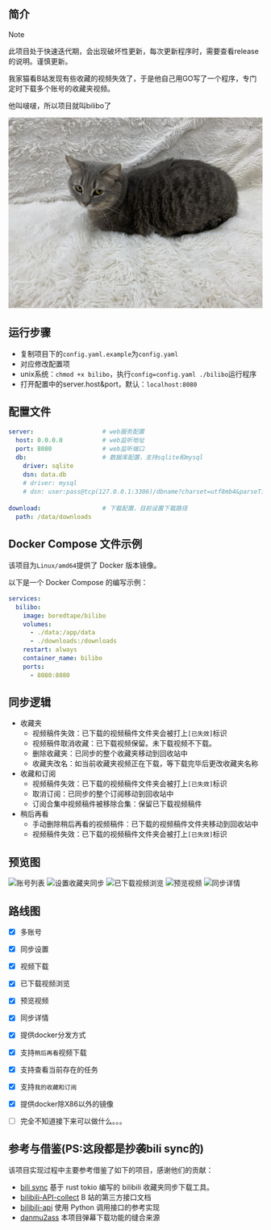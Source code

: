 ## 简介
> [!NOTE]
> 此项目处于快速迭代期，会出现破坏性更新，每次更新程序时，需要查看release的说明。谨慎更新。

我家猫看B站发现有些收藏的视频失效了，于是他自己用GO写了一个程序，专门定时下载多个账号的收藏夹视频。

他叫啵啵，所以项目就叫bilibo了

![bobo](./.assets/bobo.JPG)

## 运行步骤
- 复制项目下的`config.yaml.example`为`config.yaml`
- 对应修改配置项
- unix系统：`chmod +x bilibo`，执行`config=config.yaml ./bilibo`运行程序
- 打开配置中的server.host&port，默认：`localhost:8080`

## 配置文件
```yaml
server:                   # web服务配置
  host: 0.0.0.0           # web监听地址
  port: 8080              # web监听端口
  db:                     # 数据库配置，支持sqlite和mysql
    driver: sqlite
    dsn: data.db
    # driver: mysql
    # dsn: user:pass@tcp(127.0.0.1:3306)/dbname?charset=utf8mb4&parseTime=True&loc=Local

download:                 # 下载配置，目前设置下载路径
  path: /data/downloads
```

## Docker Compose 文件示例
该项目为`Linux/amd64`提供了 Docker 版本镜像。

以下是一个 Docker Compose 的编写示例：
```yaml
services:
  bilibo:
    image: boredtape/bilibo
    volumes:
      - ./data:/app/data
      - ./downloads:/downloads
    restart: always
    container_name: bilibo
    ports:
      - 8080:8080
````

## 同步逻辑
- 收藏夹
  - 视频稿件失效：已下载的视频稿件文件夹会被打上`[已失效]`标识
  - 视频稿件取消收藏：已下载视频保留。未下载视频不下载。
  - 删除收藏夹：已同步的整个收藏夹移动到回收站中
  - 收藏夹改名：如当前收藏夹视频正在下载，等下载完毕后更改收藏夹名称
- 收藏和订阅
  - 视频稿件失效：已下载的视频稿件文件夹会被打上`[已失效]`标识
  - 取消订阅：已同步的整个订阅移动到回收站中
  - 订阅合集中视频稿件被移除合集：保留已下载视频稿件
- 稍后再看
  - 手动删除稍后再看的视频稿件：已下载的视频稿件文件夹移动到回收站中
  - 视频稿件失效：已下载的视频稿件文件夹会被打上`[已失效]`标识

## 预览图
![账号列表](./.assets/1.png)
![设置收藏夹同步](./.assets/2.png)
![已下载视频浏览](./.assets/3.png)
![预览视频](./.assets/4.png)
![同步详情](./.assets/5.png)


## 路线图
- [x] 多账号
- [x] 同步设置
- [x] 视频下载
- [x] 已下载视频浏览
- [x] 预览视频
- [x] 同步详情
- [x] 提供docker分发方式
- [x] 支持`稍后再看`视频下载
- [x] 支持查看当前存在的任务
- [x] 支持`我的收藏和订阅`
- [x] 提供docker除X86以外的镜像
- [ ] 完全不知道接下来可以做什么。。。


## 参考与借鉴(PS:这段都是抄袭bili sync的)

该项目实现过程中主要参考借鉴了如下的项目，感谢他们的贡献：

+ [bili sync](https://github.com/amtoaer/bili-sync) 基于 rust tokio 编写的 bilibili 收藏夹同步下载工具。
+ [bilibili-API-collect](https://github.com/SocialSisterYi/bilibili-API-collect) B 站的第三方接口文档
+ [bilibili-api](https://github.com/Nemo2011/bilibili-api) 使用 Python 调用接口的参考实现
+ [danmu2ass](https://github.com/gwy15/danmu2ass) 本项目弹幕下载功能的缝合来源